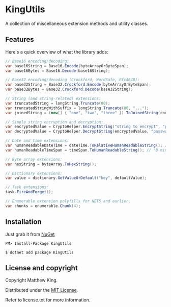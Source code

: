 # KingUtils

A collection of miscellaneous extension methods and utility classes.

## Features

Here's a quick overview of what the library adds:

```csharp
// Base16 encoding/decoding:
var base16String = Base16.Encode(byteArrayOrByteSpan);
var base16Bytes = Base16.Decode(base16String);

// Base32 encoding/decoding (Crockford, WordSafe, Rfc4648):
var base32String = Base32.Crockford.Encode(byteArrayOrByteSpan);
var base32Bytes = Base32.Crockford.Decode(base32String);

// String (and string-related) extensions:
var truncatedString = longString.Truncate(80);
var truncatedStringWithSuffix = longString.Truncate(80, "...");
var joinedString = (new[] { "one", "two", "three" }).ToJoinedString(coordinatingConjunction: "and", serialComma: true); // "one, and two, and three"

// Simple string encryption and decryption:
var encryptedValue = CryptoHelper.EncryptString("string to encrypt", "password", 16, 100_000, HashAlgorithmName.SHA256);
var decryptedValue = CryptoHelper.DecryptString(encryptedValue, "password"); // Salt, iterations, and hash algorithm are encapsulated in the encrypted value, so don't need to provide them.

// Date and time extensions:
var humanReadableDateTime = dateTime.ToRelativeHumanReadableString(); // "4 hours and 15 minutes ago"
var humanReadableTimeSpan = timeSpan.ToHumanReadableString(); // "8 minutes and 20 seconds"

// Byte array extensions:
var hexString = byteArray.ToHexString();

// Dictionary extensions:
var value = dictionary.GetValueOrDefault("key", defaultValue);

// Task extensions:
task.FireAndForget();

// Enumerable extension polyfills for NET5 and earlier.
var chunks = enumerable.Chunk(4);
```

## Installation

Just grab it from [NuGet](https://www.nuget.org/packages/KingUtils/)

```
PM> Install-Package KingUtils
```

```
$ dotnet add package KingUtils
```

## License and copyright

Copyright Matthew King.

Distributed under the [MIT License](http://opensource.org/licenses/MIT).

Refer to license.txt for more information.
